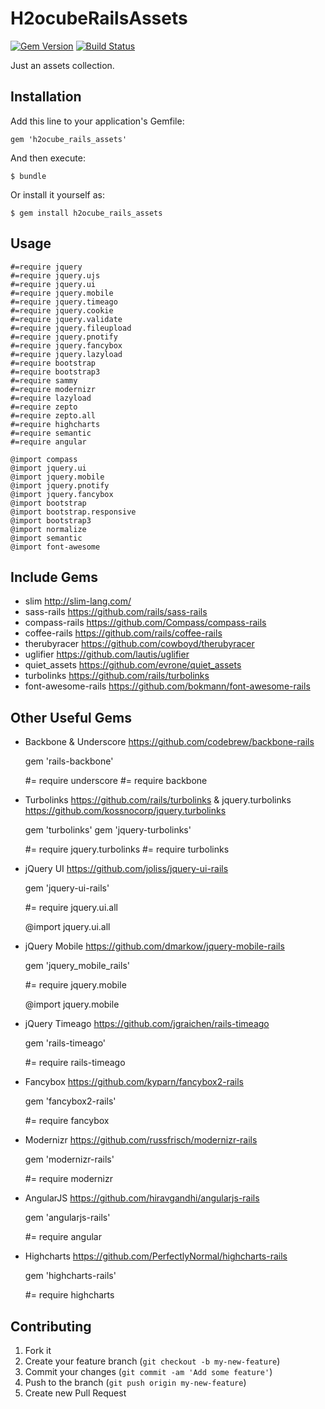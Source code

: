 # H2ocubeRailsAssets

[![Gem Version](https://badge.fury.io/rb/h2ocube_rails_assets.png)](http://badge.fury.io/rb/h2ocube_rails_assets)
[![Build Status](https://travis-ci.org/h2ocube/h2ocube_rails_assets.png?branch=master)](https://travis-ci.org/h2ocube/h2ocube_rails_assets)

Just an assets collection.

## Installation

Add this line to your application's Gemfile:

    gem 'h2ocube_rails_assets'

And then execute:

    $ bundle

Or install it yourself as:

    $ gem install h2ocube_rails_assets

## Usage

    #=require jquery
    #=require jquery.ujs
    #=require jquery.ui
    #=require jquery.mobile
    #=require jquery.timeago
    #=require jquery.cookie
    #=require jquery.validate
    #=require jquery.fileupload
    #=require jquery.pnotify
    #=require jquery.fancybox
    #=require jquery.lazyload
    #=require bootstrap
    #=require bootstrap3
    #=require sammy
    #=require modernizr
    #=require lazyload
    #=require zepto
    #=require zepto.all
    #=require highcharts
    #=require semantic
    #=require angular

    @import compass
    @import jquery.ui
    @import jquery.mobile
    @import jquery.pnotify
    @import jquery.fancybox
    @import bootstrap
    @import bootstrap.responsive
    @import bootstrap3
    @import normalize
    @import semantic
    @import font-awesome

## Include Gems

* slim http://slim-lang.com/
* sass-rails https://github.com/rails/sass-rails
* compass-rails https://github.com/Compass/compass-rails
* coffee-rails https://github.com/rails/coffee-rails
* therubyracer https://github.com/cowboyd/therubyracer
* uglifier https://github.com/lautis/uglifier
* quiet_assets https://github.com/evrone/quiet_assets
* turbolinks https://github.com/rails/turbolinks
* font-awesome-rails https://github.com/bokmann/font-awesome-rails

## Other Useful Gems

* Backbone & Underscore https://github.com/codebrew/backbone-rails

    gem 'rails-backbone'

    #= require underscore
    #= require backbone

* Turbolinks https://github.com/rails/turbolinks & jquery.turbolinks https://github.com/kossnocorp/jquery.turbolinks

    gem 'turbolinks'
    gem 'jquery-turbolinks'

    #= require jquery.turbolinks
    #= require turbolinks

* jQuery UI https://github.com/joliss/jquery-ui-rails

    gem 'jquery-ui-rails'

    #= require jquery.ui.all

    @import jquery.ui.all

* jQuery Mobile https://github.com/dmarkow/jquery-mobile-rails

    gem 'jquery_mobile_rails'

    #= require jquery.mobile

    @import jquery.mobile

* jQuery Timeago https://github.com/jgraichen/rails-timeago

    gem 'rails-timeago'

    #= require rails-timeago

* Fancybox https://github.com/kyparn/fancybox2-rails

    gem 'fancybox2-rails'

    #= require fancybox

* Modernizr https://github.com/russfrisch/modernizr-rails

    gem 'modernizr-rails'

    #= require modernizr

* AngularJS https://github.com/hiravgandhi/angularjs-rails

    gem 'angularjs-rails'

    #= require angular

* Highcharts https://github.com/PerfectlyNormal/highcharts-rails

    gem 'highcharts-rails'

    #= require highcharts

## Contributing

1. Fork it
2. Create your feature branch (`git checkout -b my-new-feature`)
3. Commit your changes (`git commit -am 'Add some feature'`)
4. Push to the branch (`git push origin my-new-feature`)
5. Create new Pull Request

